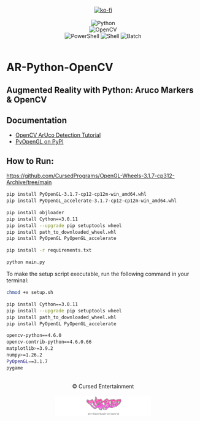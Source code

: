   <br>
<div align="center">
  <a href="https://ko-fi.com/cursedentertainment">
    <img src="https://ko-fi.com/img/githubbutton_sm.svg" alt="ko-fi" style="width: 20%;"/>
  </a>
</div>
  <br>

<div align="center">
  <img alt="Python" src="https://img.shields.io/badge/python%20-%23323330.svg?&style=for-the-badge&logo=python&logoColor=white"/>
</div>

<div align="center">
   <img alt="OpenCV" src="https://img.shields.io/badge/opencv-%23323330.svg?&style=for-the-badge&logo=opencv&logoColor=white"/>
</div>
<div align="center">
  <img alt="PowerShell" src="https://img.shields.io/badge/PowerShell-%23323330.svg?&style=for-the-badge&logo=powershell&logoColor=white"/>
  <img alt="Shell" src="https://img.shields.io/badge/Shell-%23323330.svg?&style=for-the-badge&logo=gnu-bash&logoColor=white"/>
  <img alt="Batch" src="https://img.shields.io/badge/Batch-%23323330.svg?&style=for-the-badge&logo=windows&logoColor=white"/>
  </div>  
  <br>

# AR-Python-OpenCV
## Augmented Reality with Python: Aruco Markers & OpenCV

## Documentation
- [OpenCV ArUco Detection Tutorial](https://docs.opencv.org/4.x/d5/dae/tutorial_aruco_detection.html)
- [PyOpenGL on PyPI](https://pypi.org/project/PyOpenGL/)

## How to Run:

https://github.com/CursedPrograms/OpenGL-Wheels-3.1.7-cp312-Archive/tree/main

```bash
pip install PyOpenGL-3.1.7-cp12-cp12m-win_amd64.whl
pip install PyOpenGL_accelerate-3.1.7-cp12-cp12m-win_amd64.whl
```

```bash
pip install objloader
pip install Cython==3.0.11
pip install --upgrade pip setuptools wheel
pip install path_to_downloaded_wheel.whl
pip install PyOpenGL PyOpenGL_accelerate
```

```bash
pip install -r requirements.txt
```

```bash
python main.py
```
To make the setup script executable, run the following command in your terminal:

```bash
chmod +x setup.sh
```

```bash
pip install Cython==3.0.11
pip install --upgrade pip setuptools wheel
pip install path_to_downloaded_wheel.whl
pip install PyOpenGL PyOpenGL_accelerate
```

```bash
opencv-python==4.6.0
opencv-contrib-python==4.6.0.66
matplotlib>=3.9.2
numpy>=1.26.2
PyOpenGL==3.1.7
pygame
```
<br>
<div align="center">
© Cursed Entertainment
</div>
<br>
<div align="center">
<a href="https://cursed-entertainment.itch.io/" target="_blank">
    <img src="https://github.com/CursedPrograms/cursedentertainment/raw/main/images/logos/logo-wide-grey.png"
        alt="CursedEntertainment Logo" style="width:250px;">
</a>
</div>
